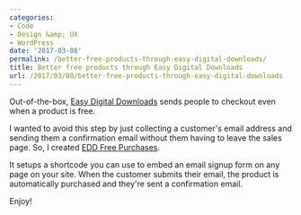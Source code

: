 ```yaml
---
categories:
- Code
- Design &amp; UX
- WordPress
date: '2017-03-08'
permalink: /better-free-products-through-easy-digital-downloads/
title: Better free products through Easy Digital Downloads
url: /2017/03/08/better-free-products-through-easy-digital-downloads
---
```


Out-of-the-box, [Easy Digital Downloads](https://easydigitaldownloads.com/) sends people to checkout even when a product is free.

I wanted to avoid this step by just collecting a customer's email address and sending them a confirmation email without them having to leave the sales page. So, I created [EDD Free Purchases](https://github.com/cferdinandi/gmt-edd-free-purchases).

It setups a shortcode you can use to embed an email signup form on any page on your site. When the customer submits their email, the product is automatically purchased and they're sent a confirmation email.

Enjoy!